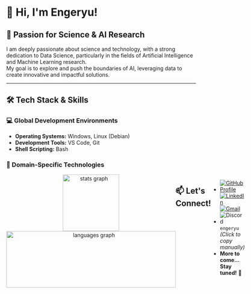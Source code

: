 # 👋 Hi, I'm Engeryu!

## 🔬 Passion for Science & AI Research

I am deeply passionate about science and technology, with a strong dedication to Data Science, particularly in the fields of Artificial Intelligence and Machine Learning research.  
My goal is to explore and push the boundaries of AI, leveraging data to create innovative and impactful solutions.

---

## 🛠️ Tech Stack & Skills

### 💻 Global Development Environments
- **Operating Systems:** Windows, Linux (Debian)  
- **Development Tools:** VS Code, Git  
- **Shell Scripting:** Bash  

### 🧠 Domain-Specific Technologies

<div style="display: flex; justify-content: space-between;">

| **Most Used Programming Languages** | **Tools** | **Platforms & Technologies** |
|------------------------------------|----------|----------------------------|
| ![Python](https://img.shields.io/badge/Python-3776AB?logo=python&logoColor=white&style=for-the-badge) | ![Jupyter](https://img.shields.io/badge/Jupyter-F37626?logo=jupyter&logoColor=black&style=for-the-badge) | ![AWS](https://img.shields.io/badge/Amazon_AWS-232F3E?logo=amazonaws&logoColor=FF9900&style=for-the-badge) |
| ![SQL](https://img.shields.io/badge/SQL-4479A1?logo=mysql&logoColor=white&style=for-the-badge) | ![Pandas](https://img.shields.io/badge/Pandas-150458?logo=pandas&logoColor=white&style=for-the-badge) | ![GCP](https://img.shields.io/badge/Google_Cloud-4285F4?logo=googlecloud&logoColor=white&style=for-the-badge) |
| ![C](https://img.shields.io/badge/C-00599C?logo=c&logoColor=white&style=for-the-badge) | ![NumPy](https://img.shields.io/badge/NumPy-013243?logo=numpy&logoColor=white&style=for-the-badge) | ![Docker](https://img.shields.io/badge/Docker-2496ED?logo=docker&logoColor=white&style=for-the-badge) |
| ![C++](https://img.shields.io/badge/C++-00599C?logo=cplusplus&logoColor=white&style=for-the-badge) | ![Scikit-Learn](https://img.shields.io/badge/Scikit--Learn-F7931E?logo=scikitlearn&logoColor=white&style=for-the-badge) | ![Apache](https://img.shields.io/badge/Apache-D22128?logo=apache&logoColor=white&style=for-the-badge) |
| ![Java](https://img.shields.io/badge/Java-007396?logo=java&logoColor=white&style=for-the-badge) | ![PyTorch](https://img.shields.io/badge/PyTorch-EE4C2C?logo=pytorch&logoColor=white&style=for-the-badge) | ![Neo4j](https://img.shields.io/badge/Neo4j-008CC1?logo=neo4j&logoColor=white&style=for-the-badge) |
| ![R](https://img.shields.io/badge/R-276DC3?logo=r&logoColor=white&style=for-the-badge) | ![TensorFlow](https://img.shields.io/badge/TensorFlow-FF6F00?logo=tensorflow&logoColor=white&style=for-the-badge) | ![MongoDB](https://img.shields.io/badge/MongoDB-47A248?logo=mongodb&logoColor=white&style=for-the-badge) |
| ![Julia](https://img.shields.io/badge/Julia-9558B2?logo=julia&logoColor=white&style=for-the-badge) | ![LaTeX](https://img.shields.io/badge/LaTeX-008080?logo=latex&logoColor=white&style=for-the-badge) | ![Airflow](https://img.shields.io/badge/Apache_Airflow-017CEE?logo=apacheairflow&logoColor=white&style=for-the-badge) |
| ![Scala](https://img.shields.io/badge/Scala-DC322F?logo=scala&logoColor=white&style=for-the-badge) | ![Scipy](https://img.shields.io/badge/SciPy-8CAAE6?logo=scipy&logoColor=white&style=for-the-badge) | ![Streamlit](https://img.shields.io/badge/Streamlit-FF4B4B?logo=streamlit&logoColor=white&style=for-the-badge) |
|  |  | ![GraphDB](https://img.shields.io/badge/GraphDB-FF7139?logo=graphdb&logoColor=white&style=for-the-badge) |
|  |  | ![FileZilla](https://img.shields.io/badge/FileZilla-BF0000?logo=filezilla&logoColor=white&style=for-the-badge) |
|  |  | ![NPM](https://img.shields.io/badge/NPM-CB3837?logo=npm&logoColor=white&style=for-the-badge) |
|  |  | ![Nginx](https://img.shields.io/badge/Nginx-009639?logo=nginx&logoColor=white&style=for-the-badge) |

---

<div align="center">
  <img src="https://github-readme-stats.vercel.app/api?username=Engeryu&hide_title=false&hide_rank=false&show_icons=true&include_all_commits=true&count_private=true&disable_animations=false&theme=dracula&locale=en&hide_border=false" height="150" alt="stats graph"  />
  <img src="https://github-readme-stats.vercel.app/api/top-langs?username=Engeryu&locale=en&hide_title=false&layout=compact&card_width=320&langs_count=5&theme=dracula&hide_border=false" height="150", width="450" alt="languages graph"  />
</div>

## 📫 Let's Connect!

- [![GitHub Profile](https://img.shields.io/badge/GitHub-Engeryu-100000?style=for-the-badge&logo=github&logoColor=white)](https://github.com/Engeryu) [![LinkedIn](https://img.shields.io/static/v1?message=LinkedIn&logo=linkedin&label=&color=0077B5&logoColor=white&labelColor=&style=for-the-badge)](https://www.linkedin.com/in/angel-gaspard-fauvelle-631111122/) [![Gmail](https://img.shields.io/static/v1?message=Gmail&logo=gmail&label=&color=D14836&logoColor=white&labelColor=&style=for-the-badge)](mailto:angel.proworkspace@gmail.com)
- ![Discord](https://img.shields.io/static/v1?message=Discord&logo=discord&label=&color=7289DA&logoColor=white&labelColor=&style=for-the-badge) `engeryu` *(Click to copy manually)*
- **More to come... Stay tuned!** 🚀  
